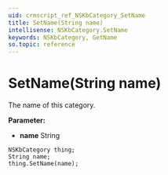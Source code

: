 ```yaml
---
uid: crmscript_ref_NSKbCategory_SetName
title: SetName(String name)
intellisense: NSKbCategory.SetName
keywords: NSKbCategory, GetName
so.topic: reference
---
```


# SetName(String name)

The name of this category.

**Parameter:** 
 - **name** String

```crmscript
NSKbCategory thing;
String name;
thing.SetName(name);
```

